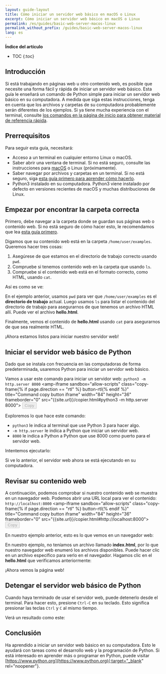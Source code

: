 ```yaml
---
layout: guide-layout
title: Cómo iniciar un servidor web básico en macOS o Linux
excerpt: Cómo iniciar un servidor web básico en macOS o Linux
permalink: /es/guides/basic-web-server-macos-linux
permalink_without_prefix: /guides/basic-web-server-macos-linux
lang: es
---
```


**Índice del artículo**

* TOC
{:toc}

## Introducción

Si está trabajando en páginas web u otro contenido web, es posible que necesite una forma fácil y rápida de iniciar un servidor web básico. Esta guía le enseñará un comando de Python simple para iniciar un servidor web básico en su computadora. A medida que siga estas instrucciones, tenga en cuenta que los archivos y carpetas de su computadora probablemente serán diferentes de los ejemplos. Si ya tiene mucha experiencia con el terminal, consulte [los comandos en la página de inicio para obtener material de referencia rápida](/es/).

## Prerrequisitos

Para seguir esta guía, necesitará:

* Acceso a un terminal en cualquier entorno Linux o macOS.
* Saber abrir una ventana de terminal. Si no está seguro, consulte las instrucciones para [macOS](open-terminal-macos) o Linux (próximamente).
* Saber navegar por archivos y carpetas en un terminal. Si no está seguro, siga [esta guía primero para aprender cómo hacerlo](navigate-terminal).
* Python3 instalado en su computadora. Python3 viene instalado por defecto en versiones recientes de macOS y muchas distribuciones de Linux.

## Empezar por encontrar la carpeta correcta

Primero, debe navegar a la carpeta donde se guardan sus páginas web o contenido web. Si no está seguro de cómo hacer esto, le recomendamos que lea [esta guía primero](navigate-terminal).

Digamos que su contenido web está en la carpeta `/home/user/examples`. Queremos hacer tres cosas:

1. Asegúrese de que estamos en el directorio de trabajo correcto usando `pwd`.
2. Compruebe si tenemos contenido web en la carpeta que usando `ls`.
3. Compruebe si el contenido web está en el formato correcto, como HTML, usando `cat`.

Así es como se ve:

<div class="center guideimages">
  <amp-anim src="/assets/guides/basic-web-server-macos-linux/checking-web-content-en.gif" width="665" height="387" alt="Navegar y comprobar el contenido web" layout="responsive"></amp-anim>
</div>

En el ejemplo anterior, usamos `pwd` para ver que `/home/user/examples` es el **directorio de trabajo** actual. Luego usamos `ls` para listar el contenido del directorio de trabajo para asegurarnos de que tenemos un archivo HTML allí. Puede ver el archivo **hello.html**.

Finalmente, vemos el contenido de **hello.html** usando `cat` para asegurarnos de que sea realmente HTML.

¡Ahora estamos listos para iniciar nuestro servidor web!

## Iniciar el servidor web básico de Python

Dado que se instala con frecuencia en las computadoras de forma predeterminada, usaremos Python para iniciar un servidor web básico.

Vamos a usar este comando para iniciar un servidor web: `python3 -m http.server 8000` <amp-iframe sandbox="allow-scripts"
  class="copy-frame{% if page.direction == "rtl" %} button-rtl{% endif %}"
  title="Command copy button iframe"
  width="84"
  height="36"
  frameborder="0"
  src="{{site.url}}/copier.html#python3 -m http.server 8000">
  <button class="pure-button button-large button-primary"
    placeholder
    disabled>Copy</button>
</amp-iframe>

Exploremos lo que hace este comando:

* `python3` le indica al terminal que use Python 3 para hacer algo.
* `-m http.server` le indica a Python que iniciar un servidor web.
* `8000` le indica a Python a Python que use 8000 como puerto para el servidor web.

Intentemos ejecutarlo:

<div class="center guideimages">
  <amp-anim src="/assets/guides/basic-web-server-macos-linux/start-python-http-server-en.gif" width="665" height="387" alt="Iniciar servidor web Python" layout="responsive"></amp-anim>
</div>

Si ve lo anterior, el servidor web ahora se está ejecutando en su computadora.

## Revisar su contenido web

A continuación, podemos comprobar si nuestro contenido web se muestra en un navegador web. Podemos abrir una URL local para ver el contenido: `http://localhost:8000` <amp-iframe sandbox="allow-scripts"
  class="copy-frame{% if page.direction == "rtl" %} button-rtl{% endif %}"
  title="Command copy button iframe"
  width="84"
  height="36"
  frameborder="0"
  src="{{site.url}}/copier.html#http://localhost:8000">
  <button class="pure-button button-large button-primary"
    placeholder
    disabled>Copy</button>
</amp-iframe>

En nuestro ejemplo anterior, esto es lo que vemos en un navegador web:

<div class="center guideimages">
  <amp-img src="/assets/guides/basic-web-server-macos-linux/directory-listing-en.png" width="665" height="387" alt="Lista del directorios y archivos en el navegador web" layout="responsive"></amp-img>
</div>

En nuestro ejemplo, no teníamos un archivo llamado **index.html**, por lo que nuestro navegador web enumeró los archivos disponibles. Puede hacer clic en un archivo específico para verlo en el navegador. Hagamos clic en el **hello.html** que verificamos anteriormente:

<div class="center guideimages">
  <amp-img src="/assets/guides/basic-web-server-macos-linux/hello-world-page-en.png" width="665" height="387" alt="La página web Hello World" layout="responsive"></amp-img>
</div>

¡Ahora vemos la página web!

## Detengar el servidor web básico de Python

Cuando haya terminado de usar el servidor web, puede detenerlo desde el terminal. Para hacer esto, presione `Ctrl-C` en su teclado. Esto significa presionar las teclas `Ctrl` y `C` al mismo tiempo.

Verá un resultado como este:

<div class="center guideimages">
  <amp-anim src="/assets/guides/basic-web-server-macos-linux/stop-python-http-server-en.gif" width="665" height="387" alt="Detengar servidor web Python" layout="responsive"></amp-anim>
</div>

## Conclusión

Ha aprendido a iniciar un servidor web básico en su computadora. Esto le ayudará con tareas como el desarrollo web y la programación de Python. Si está interesado en aprender más o programar en Python, puede visitar [https://www.python.org](https://www.python.org){:target="_blank" rel="noopener"}.
